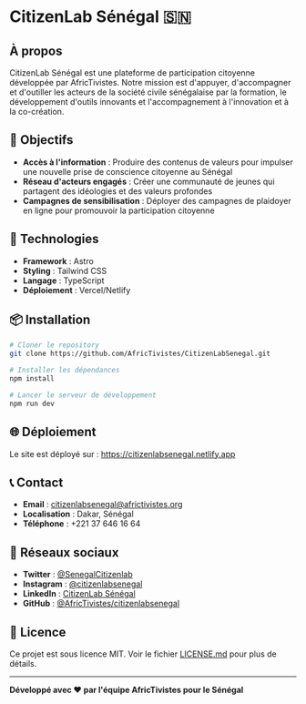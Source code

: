 # CitizenLab Sénégal 🇸🇳

## À propos

CitizenLab Sénégal est une plateforme de participation citoyenne développée par AfricTivistes. Notre mission est d'appuyer, d'accompagner et d'outiller les acteurs de la société civile sénégalaise par la formation, le développement d'outils innovants et l'accompagnement à l'innovation et à la co-création.

## 🎯 Objectifs

- **Accès à l'information** : Produire des contenus de valeurs pour impulser une nouvelle prise de conscience citoyenne au Sénégal
- **Réseau d'acteurs engagés** : Créer une communauté de jeunes qui partagent des idéologies et des valeurs profondes
- **Campagnes de sensibilisation** : Déployer des campagnes de plaidoyer en ligne pour promouvoir la participation citoyenne

## 🚀 Technologies

- **Framework** : Astro
- **Styling** : Tailwind CSS
- **Langage** : TypeScript
- **Déploiement** : Vercel/Netlify

## 📦 Installation

```bash
# Cloner le repository
git clone https://github.com/AfricTivistes/CitizenLabSenegal.git

# Installer les dépendances
npm install

# Lancer le serveur de développement
npm run dev
```

## 🌐 Déploiement

Le site est déployé sur : https://citizenlabsenegal.netlify.app

## 📞 Contact

- **Email** : citizenlabsenegal@africtivistes.org
- **Localisation** : Dakar, Sénégal
- **Téléphone** : +221 37 646 16 64

## 🤝 Réseaux sociaux

- **Twitter** : [@SenegalCitizenlab](https://twitter.com/SenegalCitizenlab)
- **Instagram** : [@citizenlabsenegal](https://www.instagram.com/citizenlabsenegal/)
- **LinkedIn** : [CitizenLab Sénégal](https://www.linkedin.com/company/citizen-lab-senegal/about/)
- **GitHub** : [@AfricTivistes/citizenlabsenegal](https://github.com/AfricTivistes/citizenlabsenegal)

## 📄 Licence

Ce projet est sous licence MIT. Voir le fichier [LICENSE.md](LICENSE.md) pour plus de détails.

---

**Développé avec ❤️ par l'équipe AfricTivistes pour le Sénégal**
